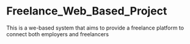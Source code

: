 # Freelance_Web_Based_Project
This is a we-based system that aims to provide a freelance platform to connect both employers and freelancers
